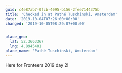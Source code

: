 ```yaml
---
guid: c4e87ab7-0fcb-4095-b156-2fee7144375b
title: 'Checked in at Pathé Tuschinski, Amsterdam'
date: '2019-10-04T07:26:00+00:00'
changed: '2019-10-05T08:29:07+00:00'


place_geo:
  lat: 52.3663367
  lng: 4.8945401
place_name: 'Pathé Tuschinski, Amsterdam'
---
```


Here for Fronteers 2019 day 2! 

